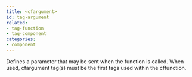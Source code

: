 ```yaml
---
title: <cfargument>
id: tag-argument
related:
- tag-function
- tag-component
categories:
- component
---
```


Defines a parameter that may be sent when the function is called. When used, cfargument tag(s) must be the first tags used within the cffunction.
